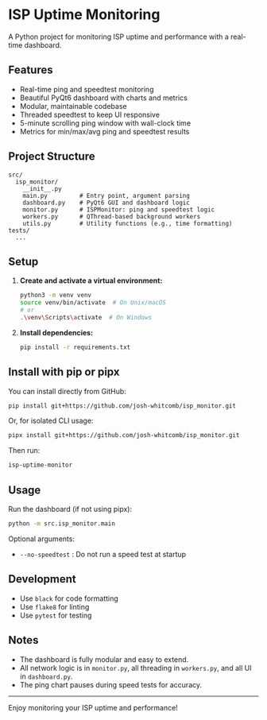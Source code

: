 # ISP Uptime Monitoring

A Python project for monitoring ISP uptime and performance with a real-time dashboard.

## Features
- Real-time ping and speedtest monitoring
- Beautiful PyQt6 dashboard with charts and metrics
- Modular, maintainable codebase
- Threaded speedtest to keep UI responsive
- 5-minute scrolling ping window with wall-clock time
- Metrics for min/max/avg ping and speedtest results

## Project Structure

```
src/
  isp_monitor/
    __init__.py
    main.py         # Entry point, argument parsing
    dashboard.py    # PyQt6 GUI and dashboard logic
    monitor.py      # ISPMonitor: ping and speedtest logic
    workers.py      # QThread-based background workers
    utils.py        # Utility functions (e.g., time formatting)
tests/
  ...
```

## Setup

1. **Create and activate a virtual environment:**
   ```bash
   python3 -m venv venv
   source venv/bin/activate  # On Unix/macOS
   # or
   .\venv\Scripts\activate  # On Windows
   ```

2. **Install dependencies:**
   ```bash
   pip install -r requirements.txt
   ```

## Install with pip or pipx

You can install directly from GitHub:

```bash
pip install git+https://github.com/josh-whitcomb/isp_monitor.git
```

Or, for isolated CLI usage:

```bash
pipx install git+https://github.com/josh-whitcomb/isp_monitor.git
```

Then run:

```bash
isp-uptime-monitor
```

## Usage

Run the dashboard (if not using pipx):
```bash
python -m src.isp_monitor.main
```

Optional arguments:
- `--no-speedtest` : Do not run a speed test at startup

## Development
- Use `black` for code formatting
- Use `flake8` for linting
- Use `pytest` for testing

## Notes
- The dashboard is fully modular and easy to extend.
- All network logic is in `monitor.py`, all threading in `workers.py`, and all UI in `dashboard.py`.
- The ping chart pauses during speed tests for accuracy.

---

Enjoy monitoring your ISP uptime and performance! 